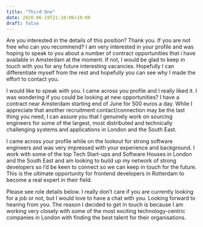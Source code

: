 ```yaml
---
title: "Third One"
date: 2020-06-19T21:10:06+10:00
draft: false
---
```


Are you interested in the details of this position? Thank you. If you are not free who can you recommend? I am very interested in your profile and was hoping to speak to you about a number of contract opportunities that i have available in Amsterdam at the moment. If not, I would be glad to keep in touch with you for any future interesting vacancies. Hopefully I can differentiate myself from the rest and hopefully you can see why I made the effort to contact you.

I would like to speak with you. I came across you profile and I really liked it. I was wondering if you could be looking at new opportunities? I have a contract near Amsterdam starting end of June for 500 euros a day. While I appreciate that another recruitment contact/connection may be the last thing you need, I can assure you that I genuinely work on sourcing engineers for some of the largest, most distributed and technically challenging systems and applications in London and the South East.

I came across your profile while on the lookout for strong software engineers and was very impressed with your experience and background. I work with some of the top Tech Start-ups and Software Houses in London and the South East and am looking to build up my network of strong developers so I’d be keen to connect so we can keep in touch for the future. This is the ultimate opportunity for frontend developers in Rotterdam to become a real expert in their field.

Please see role details below. I really don’t care if you are currently looking for a job or not, but I would love to have a chat with you. Looking forward to hearing from you. The reason I decided to get in touch is because I am working very closely with some of the most exciting technology-centric companies in London with finding the best talent for their organisations.